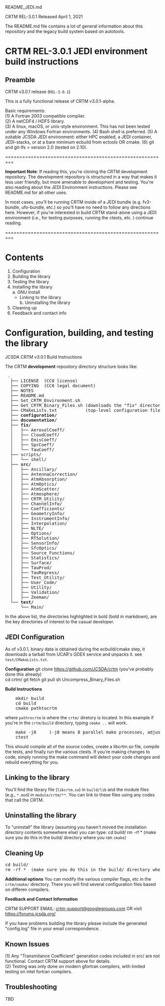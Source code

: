 README_JEDI.md

CRTM REL-3.0.1 
Released April 1, 2021



The README.md file contains a lot of general information about this repository and the legacy build system based on autotools.

CRTM REL-3.0.1 JEDI environment build instructions
=========================================================

Preamble
--------

CRTM v3.0.1 release (`REL-3.0.1`)  

This is a fully functional release of CRTM v3.0.1-alpha. 

Basic requirements:  
(1) A Fortran 2003 compatible compiler.  
(2) A netCDF4 / HDF5 library.   
(3) A linux, macOS, or unix-style environment.  This has not been tested under any Windows Fortran environments.
(4) Bash shell is preferred.
(5) A suitable JCSDA JEDI environment: either HPC enabled, a JEDI container, JEDI-stacks, or at a bare minimum ecbuild from ectools OR cmake.
(6) git and git-lfs > version 2.0 (tested on 2.10).

=========================================================

**Important Note**: If reading this, you're cloning the CRTM development repository.  The development repository is structured in a way that makes it less user friendly, but more amenable to development and testing.  You're also reading about the JEDI Environment instructions.  Please see README.md for all other uses.

In most cases, you'll be running CRTM inside of a JEDI bundle (e.g. fv3-bundle, ufo-bundle, etc.)  so you'll have no need to follow any directions here.  However, if you're interested in build CRTM stand-alone using a JEDI environment (i.e., for testing purposes, running the ctests, etc. ) continue reading.

=========================================================

Contents
========

1. Configuration  
2. Building the library  
3. Testing the library  
4. Installing the library  
  a. GNU Install  
      - Linking to the library  
  b. Uninstalling the library  
5. Cleaning up  
6. Feedback and contact info  



Configuration, building, and testing the library
================================================  
JCSDA CRTM v3.0.1 Build Instructions
  
The CRTM **development** repository directory structure looks like:

<pre>
 .
  ├── LICENSE  (CC0 license)
  ├── COPYING  (CC0 legal document)
  ├── NOTES
  ├── README.md 
  ├── Set_CRTM_Environment.sh
  ├── Get_CRTM_Binary_Files.sh (downloads the "fix" directory binary data from ftp, this is useful if you're doing out-of-jedi tests or if you want to override the default binary datasets. ) 
  ├── CMakeLists.txt           (top-level configuration file for ecbuild/cmake)
  ├── <b>configuration/</b>
  ├── <b>documentation/</b>
  ├── <b>fix/</b>
  │   ├── AerosolCoeff/
  │   ├── CloudCoeff/
  │   ├── EmisCoeff/
  │   ├── SpcCoeff/
  │   └── TauCoeff/
  ├── scripts/
  │   └── shell/
  ├── <b>src/</b>
  │   ├── Ancillary/
  │   ├── AntennaCorrection/
  │   ├── AtmAbsorption/
  │   ├── AtmOptics/
  │   ├── AtmScatter/
  │   ├── Atmosphere/
  │   ├── CRTM_Utility/
  │   ├── ChannelInfo/
  │   ├── Coefficients/
  │   ├── GeometryInfo/
  │   ├── InstrumentInfo/
  │   ├── Interpolation/
  │   ├── NLTE/
  │   ├── Options/
  │   ├── RTSolution/
  │   ├── SensorInfo/
  │   ├── SfcOptics/
  │   ├── Source_Functions/
  │   ├── Statistics/
  │   ├── Surface/
  │   ├── TauProd/
  │   ├── TauRegress/
  │   ├── Test_Utility/
  │   ├── User_Code/
  │   ├── Utility/
  │   ├── Validation/
  │   ├── Zeeman/
  └── <b>test/</b>
      └── Main/
</pre>

In the above list, the directories highlighted in bold (bold in markdown), are the key directories of interest to the casual developer.

JEDI Configuration
------------------
As of v3.0.1, binary data is obtained during the ecbuild/cmake step, it downloads a tarball from UCAR's GDEX service and unpacks it.  see `test/CMakeLists.txt`.   


**Configuration**
    git clone https://github.com/JCSDA/crtm      (you've probably done this already)  
    cd crtm/
    git fetch
    git pull
    sh Uncompress_Binary_Files.sh

**Build Instructions**
<pre>
    mkdir build
    cd build
    cmake pathtocrtm  
</pre>
where `pathrocrtm` is where the `crtm/` diretory is located.  In this example if you're in the `crtm/build` directory, typing `cmake ..` will work.

<pre>
    make -j8     (-j8 means 8 parallel make processes, adjust the number to your machine)
    ctest
</pre>
This should compile all of the source codes, create a libcrtm.so file, compile the tests, and finally run the various ctests.  If you're making changes to code, simply running the make command will detect your code changes and rebuild everything for you.  

Linking to the library
----------------------
You'll find the library file (`libcrtm.so`) in `build/lib` and the module files (e.g., `*.mod`) in `module/crtm/**`.
You can link to these files using any codes that call the CRTM.  

Uninstalling the library
------------------------

To "uninstall" the library (assuming you haven't moved the installation directory contents somewhere else) you can type:
    cd build/
    rm -rf *  (make sure you do this in the build/ directory where you ran `cmake`)

Cleaning Up
-----------
<pre>
cd build/
rm -rf *  (make sure you do this in the build/ directory where you ran `cmake`)
</pre>


**Additional options**
You can modify the various compiler flags, etc in the `crtm/cmake/` directory.  There you will find several configuration files based on differen compilers.


**Feedback and Contact Information**

CRTM SUPPORT EMAIL: crtm-support@googlegroups.com OR visit https://forums.jcsda.org/

If you have problems building the library please include the generated "config.log" file in your email correspondence.

Known Issues
------------

(1) Any "Transmitance Coefficient" generation codes included in src/ are not functional.  Contact CRTM support above for details.  
(2) Testing was only done on modern gfortran compilers, with limited testing on intel fortran compilers.

Troubleshooting
---------------

TBD
